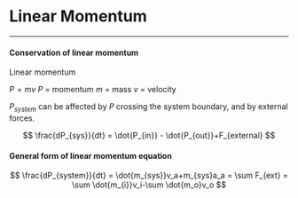 # Linear Momentum
---
#### Conservation of linear momentum

Linear momentum

$P = mv$
$P$ = momentum
$m$ = mass
$v$ = velocity

$P_{system}$ can be affected by $P$ crossing the system boundary, and by external forces.

$$
\frac{dP_{sys}}{dt} = \dot{P_{in}} - \dot{P_{out}}+F_{external}
$$

#### General form of linear momentum equation

$$
\frac{dP_{system}}{dt} = \dot{m_{sys}}v_a+m_{sys}a_a = \sum F_{ext} = \sum \dot{m_{i}}v_i-\sum \dot{m_o}v_o
$$